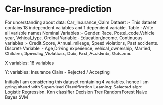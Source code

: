 # Car-Insurance-prediction
For understanding about data:
Car_Insurance_Claim Dataset :- 
This dataset contains 18 independent variables and 1 dependent variable.
Table : Write all variable names
Nominal Variables :- Gender, Race, Postel_code,Vehicle year, Vehical_type.
Ordinal Variable:- Education,Income.
Continuous variables :- Credit_Score, Annual_mileage, Speed violations, Past accidents.
Discrete Variable :-  Age,Driving experience,  vehical_ownership, Married, Children, Speeding_Violations, Duis, Past_Accidents, Outcome.

X variables: 18 variables

Y: variables: Insurance Claim - Rejected / Accepting


Initially I am considering this dataset containing 4 variables. hence I am going ahead with Supervised Classification Learning:
Selected algo: 
Logistic Regression.
Knn classifier
Decision Tree
Random Forest
Naive Bayes
SVM
